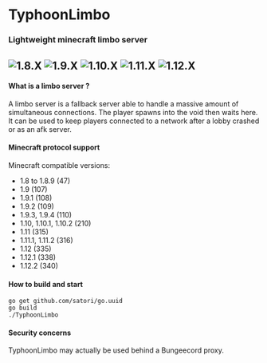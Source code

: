 # TyphoonLimbo
### Lightweight minecraft limbo server

![1.8.X](https://img.shields.io/badge/1.8.X-ready-brightgreen.svg "1.8.X")
![1.9.X](https://img.shields.io/badge/1.9.X-ready-brightgreen.svg "1.9.X")
![1.10.X](https://img.shields.io/badge/1.10.X-ready-brightgreen.svg "1.10.X") ![1.11.X](https://img.shields.io/badge/1.11.X-ready-brightgreen.svg "1.11.X")
![1.12.X](https://img.shields.io/badge/1.12.X-ready-brightgreen.svg "1.12.X")
----
#### What is a limbo server ?
A limbo server is a fallback server able to handle a massive amount of simultaneous connections. The player spawns into the void then waits here. It can be used to keep players connected to a network after a lobby crashed or as an afk server.

#### Minecraft protocol support

Minecraft compatible versions:

* 1.8 to 1.8.9 (47)
* 1.9 (107)
* 1.9.1 (108)
* 1.9.2 (109)
* 1.9.3, 1.9.4 (110)
* 1.10, 1.10.1, 1.10.2 (210)
* 1.11 (315)
* 1.11.1, 1.11.2 (316)
* 1.12 (335)
* 1.12.1 (338)
* 1.12.2 (340)

#### How to build and start
```shell
go get github.com/satori/go.uuid
go build
./TyphoonLimbo
```

#### Security concerns
TyphoonLimbo may actually be used behind a Bungeecord proxy.
